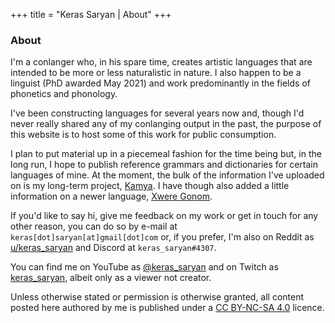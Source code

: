 +++
title = "Keras Saryan | About"
+++

### About

[//]: <> ({{< figure class="avatar" src="img/logo.png" >}})

I'm a conlanger who, in his spare time, creates artistic languages that are intended to be more or less naturalistic in nature. I also happen to be a linguist (PhD awarded May 2021) and work predominantly in the fields of phonetics and phonology.

I've been constructing languages for several years now and, though I'd never really shared any of my conlanging output in the past, the purpose of this website is to host some of this work for public consumption.

I plan to put material up in a piecemeal fashion for the time being but, in the long run, I hope to publish reference grammars and dictionaries for certain languages of mine. At the moment, the bulk of the information I've uploaded on is my long-term project, [Kamya](kamya). I have though also added a little information on a newer language, [Xwere Gonom](xwere-gonom).

If you'd like to say hi, give me feedback on my work or get in touch for any other reason, you can do so by e-mail at ``keras[dot]saryan[at]gmail[dot]com`` or, if you prefer, I'm also on Reddit as [u/keras_saryan](https://www.reddit.com/user/keras_saryan) and Discord at ``keras_saryan#4307``.

You can find me on YouTube as [@keras_saryan](https://www.youtube.com/@keras_saryan) and on Twitch as [keras_saryan](https://www.twitch.tv/keras_saryan), albeit only as a viewer not creator.

Unless otherwise stated or permission is otherwise granted, all content posted here authored by me is published under a [CC BY-NC-SA 4.0](https://creativecommons.org/licenses/by-nc-sa/4.0/) licence.
